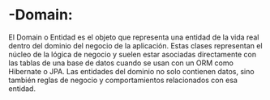 # -Domain:

El Domain o Entidad es el objeto que representa una entidad de la vida real dentro del dominio del negocio de la aplicación. Estas clases representan el núcleo de la lógica de negocio y suelen estar asociadas directamente con las tablas de una base de datos cuando se usan con un ORM como Hibernate o JPA. Las entidades del dominio no solo contienen datos, sino también reglas de negocio y comportamientos relacionados con esa entidad.
